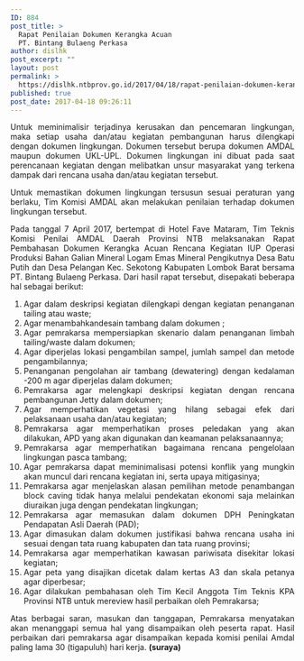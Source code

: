 ```yaml
---
ID: 884
post_title: >
  Rapat Penilaian Dokumen Kerangka Acuan
  PT. Bintang Bulaeng Perkasa
author: dislhk
post_excerpt: ""
layout: post
permalink: >
  https://dislhk.ntbprov.go.id/2017/04/18/rapat-penilaian-dokumen-kerangka-acuan-pt-bintang-bulaeng-perkasa/
published: true
post_date: 2017-04-18 09:26:11
---
```

<p style="text-align: justify;">Untuk meminimalisir terjadinya kerusakan dan pencemaran lingkungan, maka setiap usaha dan/atau kegiatan pembangunan harus dilengkapi dengan dokumen lingkungan. Dokumen tersebut berupa dokumen AMDAL maupun dokumen UKL-UPL. Dokumen lingkungan ini dibuat pada saat perencanaan kegiatan dengan melibatkan unsur masyarakat yang terkena dampak dari rencana usaha dan/atau kegiatan tersebut.</p>
<p style="text-align: justify;">Untuk memastikan dokumen lingkungan tersusun sesuai peraturan yang berlaku, Tim Komisi AMDAL akan melakukan penilaian terhadap dokumen lingkungan tersebut.</p>
<p style="text-align: justify;">Pada tanggal 7 April 2017, bertempat di Hotel Fave Mataram, Tim Teknis Komisi Penilai AMDAL Daerah Provinsi NTB melaksanakan Rapat Pembahasan Dokumen Kerangka Acuan Rencana Kegiatan IUP Operasi Produksi Bahan Galian Mineral Logam Emas Mineral Pengikutnya Desa Batu Putih dan Desa Pelangan Kec. Sekotong Kabupaten Lombok Barat bersama PT. Bintang Bulaeng Perkasa. Dari hasil rapat tersebut, disepakati beberapa hal sebagai berikut:</p>

<ol style="text-align: justify;">
 	<li>Agar dalam deskripsi kegiatan dilengkapi dengan kegiatan penanganan tailing atau waste;</li>
 	<li>Agar menambahkandesain tambang dalam dokumen ;</li>
 	<li>Agar pemrakarsa mempersiapkan skenario dalam penanganan limbah tailing/waste dalam dokumen;</li>
 	<li>Agar diperjelas lokasi pengambilan sampel, jumlah sampel dan metode pengambilannya;</li>
 	<li>Penanganan pengolahan air tambang (dewatering) dengan kedalaman -200 m agar diperjelas dalam dokumen;</li>
 	<li>Pemrakarsa agar melengkapi deskripsi kegiatan dengan rencana pembangunan Jetty dalam dokumen;</li>
 	<li>Agar memperhatikan vegetasi yang hilang sebagai efek dari pelaksanaan usaha dan/atau kegiatan;</li>
 	<li>Pemrakarsa agar memperhatikan proses peledakan yang akan dilakukan, APD yang akan digunakan dan keamanan pelaksanaannya;</li>
 	<li>Pemrakarsa agar memperhatikan bagaimana rencana pengelolaan lingkungan pasca tambang;</li>
 	<li>Agar pemrakarsa dapat meminimalisasi potensi konflik yang mungkin akan muncul dari rencana kegiatan ini, serta upaya mitigasinya;</li>
 	<li>Pemrakarsa agar menjelaskan alasan pemilihan metode penambangan block caving tidak hanya melalui pendekatan ekonomi saja melainkan diuraikan juga dengan pendekatan lingkungan;</li>
 	<li>Pemrakarsa agar memasukan dalam dokumen DPH Peningkatan Pendapatan Asli Daerah (PAD);</li>
 	<li>Agar&nbsp;dimasukan dalam dokumen justifikasi bahwa rencana usaha ini sesuai dengan tata ruang kabupaten dan tata ruang provinsi;</li>
 	<li>Pemrakarsa agar memperhatikan kawasan pariwisata disekitar lokasi kegiatan;</li>
 	<li>Agar peta yang disajikan dicetak dalam kertas A3 dan skala petanya agar diperbesar;</li>
 	<li>Agar dilakukan pembahasan oleh Tim Kecil Anggota Tim Teknis KPA Provinsi NTB untuk mereview hasil perbaikan oleh Pemrakarsa;</li>
</ol>
<p style="text-align: justify;">Atas berbagai saran, masukan dan tanggapan, Pemrakarsa menyatakan akan menanggapi semua hal yang disampaikan oleh peserta rapat. Hasil perbaikan dari pemrakarsa agar disampaikan kepada komisi penilai Amdal paling lama 30 (tigapuluh) hari kerja. <strong>(suraya)</strong></p>
